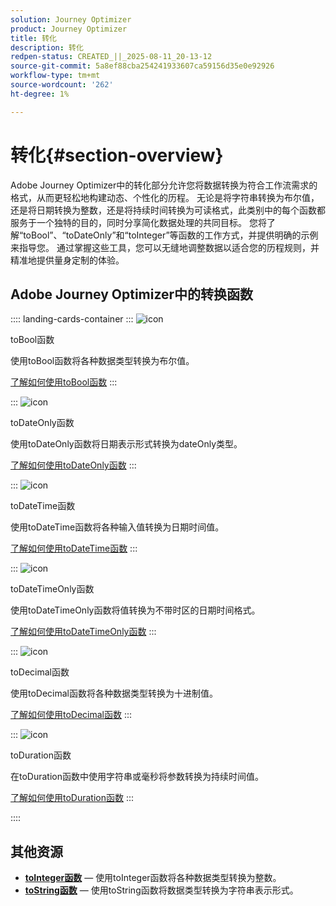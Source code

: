 ```yaml
---
solution: Journey Optimizer
product: Journey Optimizer
title: 转化
description: 转化
redpen-status: CREATED_||_2025-08-11_20-13-12
source-git-commit: 5a8ef88cba254241933607ca59156d35e0e92926
workflow-type: tm+mt
source-wordcount: '262'
ht-degree: 1%

---
```



# 转化{#section-overview}

Adobe Journey Optimizer中的转化部分允许您将数据转换为符合工作流需求的格式，从而更轻松地构建动态、个性化的历程。 无论是将字符串转换为布尔值，还是将日期转换为整数，还是将持续时间转换为可读格式，此类别中的每个函数都服务于一个独特的目的，同时分享简化数据处理的共同目标。 您将了解“toBool”、“toDateOnly”和“toInteger”等函数的工作方式，并提供明确的示例来指导您。 通过掌握这些工具，您可以无缝地调整数据以适合您的历程规则，并精准地提供量身定制的体验。

## Adobe Journey Optimizer中的转换函数

:::: landing-cards-container
:::
![icon](https://cdn.experienceleague.adobe.com/icons/code-branch.svg)

toBool函数

使用toBool函数将各种数据类型转换为布尔值。

[了解如何使用toBool函数](../using/building-journeys/functions/functiontobool.md)
:::

:::
![icon](https://cdn.experienceleague.adobe.com/icons/code-branch.svg)

toDateOnly函数

使用toDateOnly函数将日期表示形式转换为dateOnly类型。

[了解如何使用toDateOnly函数](../using/building-journeys/functions/functiontodateonly.md)
:::

:::
![icon](https://cdn.experienceleague.adobe.com/icons/code-branch.svg)

toDateTime函数

使用toDateTime函数将各种输入值转换为日期时间值。

[了解如何使用toDateTime函数](../using/building-journeys/functions/functiontodatetime.md)
:::

:::
![icon](https://cdn.experienceleague.adobe.com/icons/code-branch.svg)

toDateTimeOnly函数

使用toDateTimeOnly函数将值转换为不带时区的日期时间格式。

[了解如何使用toDateTimeOnly函数](../using/building-journeys/functions/functiontodatetimeonly.md)
:::

:::
![icon](https://cdn.experienceleague.adobe.com/icons/code-branch.svg)

toDecimal函数

使用toDecimal函数将各种数据类型转换为十进制值。

[了解如何使用toDecimal函数](../using/building-journeys/functions/functiontodecimal.md)
:::

:::
![icon](https://cdn.experienceleague.adobe.com/icons/code-branch.svg)

toDuration函数

在toDuration函数中使用字符串或毫秒将参数转换为持续时间值。

[了解如何使用toDuration函数](../using/building-journeys/functions/functiontoduration.md)
:::

::::


## 其他资源

- **[toInteger函数](../using/building-journeys/functions/functiontointeger.md)** — 使用toInteger函数将各种数据类型转换为整数。
- **[toString函数](../using/building-journeys/functions/functiontostring.md)** — 使用toString函数将数据类型转换为字符串表示形式。
